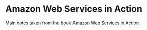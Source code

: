 # Amazon Web Services in Action

Main notes taken from the book [Amazon Web Services in Action](https://www.manning.com/books/amazon-web-services-in-action-third-edition)
